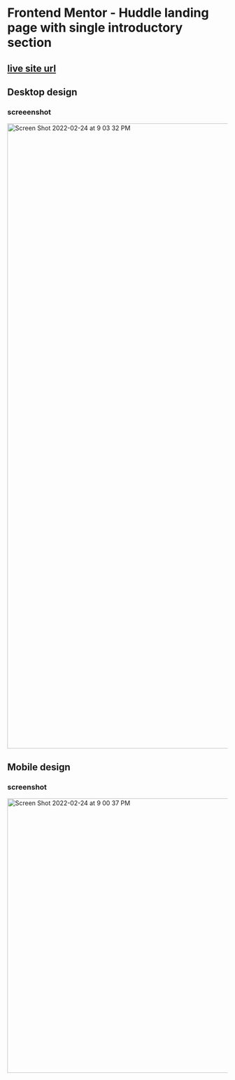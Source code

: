 # Frontend Mentor - Huddle landing page with single introductory section

## [live site url](https://huddle-landing-page-by-frontend-mentor.netlify.app/)

## Desktop design
### screeenshot

<img width="1430" alt="Screen Shot 2022-02-24 at 9 03 32 PM" src="https://user-images.githubusercontent.com/65924250/155520514-f44b7023-7f9a-4f14-9113-d9f96af562dd.png">

## Mobile design
### screenshot
<img width="628" alt="Screen Shot 2022-02-24 at 9 00 37 PM" src="https://user-images.githubusercontent.com/65924250/155520096-6a6a6849-ec4b-42a0-8de9-ae52c7b8891a.png">
